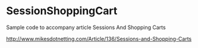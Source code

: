 SessionShoppingCart
===================

Sample code to accompany article Sessions And Shopping Carts

http://www.mikesdotnetting.com/Article/136/Sessions-and-Shopping-Carts
